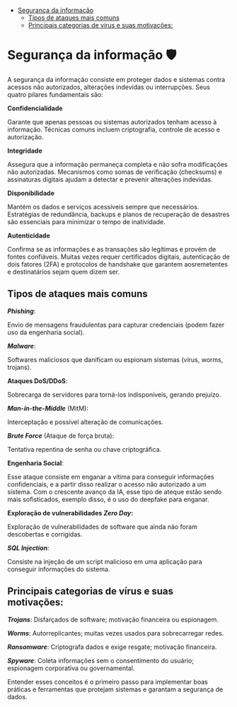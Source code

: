 - [Segurança da informação](#segurança-da-informação)
  - [Tipos de ataques mais comuns](#tipos-de-ataques-mais-comuns)
  - [Principais categorias de vírus e suas motivações:](#principais-categorias-de-vírus-e-suas-motivações)

# Segurança da informação 🛡️

A segurança da informação consiste em proteger dados e sistemas contra acessos não autorizados, alterações indevidas ou interrupções. Seus quatro pilares fundamentais são:

**Confidencialidade**  

Garante que apenas pessoas ou sistemas autorizados tenham acesso à informação. Técnicas comuns incluem criptografia, controle de acesso e autorização.
   
**Integridade**  

Assegura que a informação permaneça completa e não sofra modificações não autorizadas. Mecanismos como somas de verificação (checksums) e assinaturas digitais ajudam a detectar e prevenir alterações indevidas.

**Disponibilidade**  

Mantém os dados e serviços acessíveis sempre que necessários. Estratégias de redundância, backups e planos de recuperação de desastres são essenciais para minimizar o tempo de inatividade.

 **Autenticidade**  

Confirma se as informações e as transações são legítimas e provém de fontes confiáveis. Muitas vezes requer certificados digitais, autenticação de dois fatores (2FA) e protocolos de handshake que garantem aosremetentes e destinatários sejam quem dizem ser.

## Tipos de ataques mais comuns

__*Phishing*__:

Envio de mensagens fraudulentas para capturar credenciais (podem fazer uso da engenharia social).

_**Malware**_:

Softwares maliciosos que danificam ou espionam sistemas (vírus, worms, trojans).  

**Ataques DoS/DDoS**:

Sobrecarga de servidores para torná-los indisponíveis, gerando prejuízo. 

_**Man-in-the-Middle**_ (MitM): 

Interceptação e possível alteração de comunicações.

_**Brute Force**_ (Ataque de força bruta):

Tentativa repentina de senha ou chave criptográfica.

**Engenharia Social**: 

Esse ataque consiste em enganar a vítima para conseguir informações confidenciais, e a partir disso realizar o acesso não autorizado a um sistema. Com o crescente avanço da IA, esse tipo de ateque estão sendo mais sofisticados, exemplo disso, é o uso do deepfake para enganar.

**Exploração de vulnerabilidades _Zero Day_:**

Exploração de vulnerabilidades de software que ainda não foram descobertas e corrigidas.

_**SQL Injection**:_

Consiste na injeção de um script malicioso em uma aplicação para conseguir informações do sistema.

## Principais categorias de vírus e suas motivações:

_**Trojans**_: 
Disfarçados de software; motivação financeira ou espionagem.  

_**Worms**_: 
Autorreplicantes; muitas vezes usados para sobrecarregar redes.  

_**Ransomware**_: 
Criptografa dados e exige resgate; motivação financeira.  

_**Spyware**_: 
Coleta informações sem o consentimento do usuário; espionagem corporativa ou governamental.  

Entender esses conceitos é o primeiro passo para implementar boas práticas e ferramentas que protejam sistemas e garantam a segurança de dados.

## 
